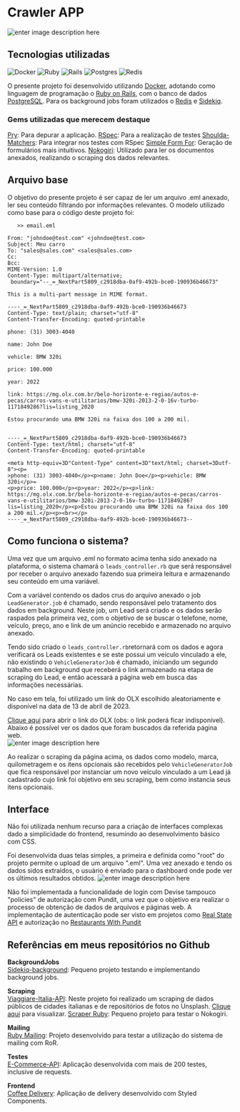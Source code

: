 # Crawler APP
![enter image description here](https://res.cloudinary.com/dloadb2bx/image/upload/v1681442700/craw1_k5degk.png)

## Tecnologias utilizadas
![Docker](https://img.shields.io/badge/docker-%230db7ed.svg?style=for-the-badge&logo=docker&logoColor=white)  ![Ruby](https://img.shields.io/badge/ruby-%23CC342D.svg?style=for-the-badge&logo=ruby&logoColor=white) ![Rails](https://img.shields.io/badge/rails-%23CC0000.svg?style=for-the-badge&logo=ruby-on-rails&logoColor=white) ![Postgres](https://img.shields.io/badge/postgres-%23316192.svg?style=for-the-badge&logo=postgresql&logoColor=white) ![Redis](https://img.shields.io/badge/redis-%23DD0031.svg?style=for-the-badge&logo=redis&logoColor=white)

O presente projeto foi desenvolvido utilizando [Docker](https://www.docker.com/), adotando como linguagem de programação o [Ruby on Rails](https://rubyonrails.org/), com o banco de dados [PostgreSQL](https://www.postgresql.org/). Para os background jobs foram utilizados o [Redis](https://redis.io/) e [Sidekiq](https://github.com/sidekiq/sidekiq). 

### Gems utilizadas que merecem destaque
[Pry](https://github.com/pry/pry):  Para depurar a aplicação. 
[RSpec](https://github.com/rspec/rspec-rails):  Para a realização de testes
[Shoulda-Matchers](https://github.com/thoughtbot/shoulda-matchers): Para integrar nos testes com RSpec
[Simple Form For](https://github.com/heartcombo/simple_form): Geração de formulários mais intuitivos. 
[Nokogiri](https://nokogiri.org/): Utilizado para ler os documentos anexados, realizando o scraping dos dados relevantes.

## Arquivo base
O objetivo do presente projeto é ser capaz de ler um arquivo .eml anexado, ler seu conteúdo filtrando por informações relevantes. O modelo utilizado como base para o código deste projeto foi:
	
`	>> email.eml`
	

    From: "johndoe@test.com" <johndoe@test.com>
    Subject: Meu carro
    To: "sales@sales.com" <sales@sales.com>
    Cc: 
    Bcc: 
    MIME-Version: 1.0
    Content-Type: multipart/alternative;
     boundary="--_=_NextPart5809_c2918dba-0af9-492b-bce0-190936b46673"
    
    This is a multi-part message in MIME format.
    
    ----_=_NextPart5809_c2918dba-0af9-492b-bce0-190936b46673
    Content-Type: text/plain; charset="utf-8"
    Content-Transfer-Encoding: quoted-printable
    
    phone: (31) 3003-4040
    
    name: John Doe
    
    vehicle: BMW 320i
    
    price: 100.000
    
    year: 2022
    
    link: https://mg.olx.com.br/belo-horizonte-e-regiao/autos-e-pecas/carros-vans-e-utilitarios/bmw-320i-2013-2-0-16v-turbo-1171849286?lis=listing_2020
    
    Estou procurando uma BMW 320i na faixa dos 100 a 200 mil.
    
    
    ----_=_NextPart5809_c2918dba-0af9-492b-bce0-190936b46673
    Content-Type: text/html; charset="utf-8"
    Content-Transfer-Encoding: quoted-printable
    
    <meta http-equiv=3D"Content-Type" content=3D"text/html; charset=3Dutf-8"><p=
    >phone: (31) 3003-4040</p><p>name: John Doe</p><p>vehicle: BMW 320i</p>=
    <p>price: 100.000</p><p>year: 2022</p><p>link: https://mg.olx.com.br/belo-horizonte-e-regiao/autos-e-pecas/carros-vans-e-utilitarios/bmw-320i-2013-2-0-16v-turbo-1171849286?lis=listing_2020</p><p>Estou procurando uma BMW 320i na faixa dos 100 a 200 mil.</p><p><br></p>
    ----_=_NextPart5809_c2918dba-0af9-492b-bce0-190936b46673--

## Como funciona o sistema?
Uma vez que um arquivo .eml no formato acima tenha sido anexado na plataforma, o sistema chamará o `leads_controller.rb` que será responsável por receber o arquivo anexado fazendo sua primeira leitura e armazenando seu conteúdo em uma variável. 

Com a variável contendo os dados crus do arquivo anexado o job `LeadGenerator.job` é chamado, sendo responsável pelo tratamento dos dados em background. Neste job, um Lead será criado e os dados serão raspados pela primeira vez, com o objetivo de se buscar o telefone, nome, veículo, preço, ano e link de um anúncio recebido e armazenado no arquivo anexado. 

Tendo sido criado o `leads_controller.rb`retornará com os dados e agora verificará os Leads existentes e se este possui um veículo vinculado a ele, não existindo o `VehicleGeneratorJob` é chamado, iniciando um segundo trabalho em background que receberá o link armazenado na etapa de scraping do Lead, e então acessará a página web em busca das informações necessárias. 

No caso em tela, foi utilizado um link do OLX escolhido aleatoriamente e disponível na data de 13 de abril de 2023.

[Clique aqui](https://mg.olx.com.br/belo-horizonte-e-regiao/autos-e-pecas/carros-vans-e-utilitarios/bmw-320i-2013-2-0-16v-turbo-1171849286?lis=listing_2020) para abrir o link do OLX (obs: o link poderá ficar indisponível). Abaixo é possível ver os dados que foram buscados da referida página web.
<br>
![enter image description here](https://res.cloudinary.com/dloadb2bx/image/upload/v1681407640/scrap1_xadsj0.png)

Ao realizar o scraping da página acima, os dados como modelo, marca, quilometragem e os itens opcionais são recebidos pelo `VehicleGeneratorJob` que fica responsável por instanciar um novo veículo vinculado a um Lead já cadastrado cujo link foi objetivo em seu scraping, bem como instancia seus itens opcionais. 

## Interface
Não foi utilizada nenhum recurso para a criação de interfaces complexas dado a simplicidade do frontend, resumindo ao desenvolvimento básico com CSS. 

Foi desenvolvida duas telas simples, a primeira e definida como "root" do projeto permite o upload de um arquivo ".eml". Uma vez anexado e tendo os dados sidos extraídos, o usuário é enviado para o dashboard onde pode ver os últimos resultados obtidos. 
![enter image description here](https://res.cloudinary.com/dloadb2bx/image/upload/v1681443979/craw3_pzhr6q.png)

Não foi implementada a funcionalidade de login com Devise tampouco "policies" de autorização com Pundit, uma vez que o objetivo era realizar o processo de obtenção de dados de arquivos e páginas web. A implementação de autenticação pode ser visto em projetos como [Real State API](https://github.com/thiagohrcosta/tourist-app-API) e autorização no [Restaurants With Pundit](https://github.com/thiagohrcosta/restaurants_with_pundit)

## Referências em meus repositórios no Github

**BackgroundJobs**<br>
[Sidekiq-background](https://github.com/thiagohrcosta/Sidekiq-background): Pequeno projeto testando e implementando background jobs.

**Scraping**<br>
[Viaggiare-Italia-API](https://github.com/thiagohrcosta/Viaggiare-Italia-API): Neste projeto foi realizado um scraping de dados públicos de cidades italianas e de repositórios de fotos no Unsplash. [Clique aqui](https://github.com/thiagohrcosta/Viaggiare-Italia-API/blob/main/db/seeds.rb) para visualizar. 
[Scraper Ruby](https://github.com/thiagohrcosta/scraper-ruby): Pequeno projeto para testar o Nokogiri.

**Mailing**<br>
[Ruby Mailing](https://github.com/thiagohrcosta/Mailing): Projeto desenvolvido para testar a utilização do sistema de mailing com RoR.

**Testes**<br>
[E-Commerce-API](https://github.com/thiagohrcosta/Ecommerce-Api): Aplicação desenvolvida com mais de 200 testes, inclusive de requests. 

**Frontend**<br>
[Coffee Delivery](https://github.com/thiagohrcosta/Coffee-delivery): Aplicação de delivery desenvolvido com Styled Components.
